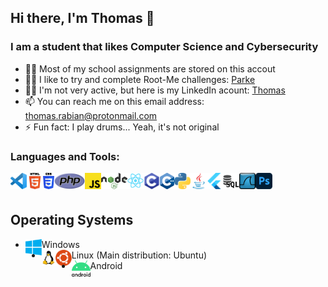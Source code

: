 ## Hi there, I'm Thomas 👋

### I am a student that likes Computer Science and Cybersecurity 

- 👨‍🎓 Most of my school assignments are stored on this accout
- 👨‍💻 I like to try and complete Root-Me challenges: [Parke](https://www.root-me.org/Parke)
- 👨‍💼 I'm not very active, but here is my LinkedIn acount: [Thomas](https://www.linkedin.com/in/thomasrabian/)
- 📫 You can reach me on this email address: thomas.rabian@protonmail.com
- ⚡ Fun fact: I play drums... Yeah, it's not original


### Languages and Tools:

<img align="left" height="26px" alt="Visual Studio Code" src="images/vscode.png">
<img align="left" height="26px" alt="HTML5" src="images/html.png">
<img align="left" height="26px" alt="CSS3" src="images/css.png">
<img align="left" height="26px" alt="PHP" src="images/php.png">
<img align="left" height="26px" alt="JavaScript" src="images/js.png">
<img align="left" height="26px" alt="Node.js" src="images/node.png"></a>
<img align="left" height="26px" alt="React" src="images/react.png">
<img align="left" height="26px" alt="C" src="images/c.png">
<img align="left" height="26px" alt="C++" src="images/c++.png">
<img align="left" height="26px" alt="Python" src="images/python.png">
<img align="left" height="26px" alt="Java" src="images/java.png">
<img align="left" height="26px" alt="Flutter" src="images/flutter.png">
<img align="left" height="26px" alt="SQL" src="images/sql.png">
<img align="left" height="26px" alt="Wireshark" src="images/wireshark.png">
<img align="left" height="26px" alt="Photoshop" src="images/photoshop.png">

<br>
<br>

## Operating Systems

- <img align="left" height="26px" alt="Windows" src="images/windows.png"> Windows 
- <img align="left" height="26px" alt="Linux" src="images/linux.png"> Linux (Main distribution: <img align="left" height="26px" alt="Ubuntu" src="images/ubuntu.png"> Ubuntu)
- <img align="left" height="26px" alt="Android" src="images/android.png"> Android